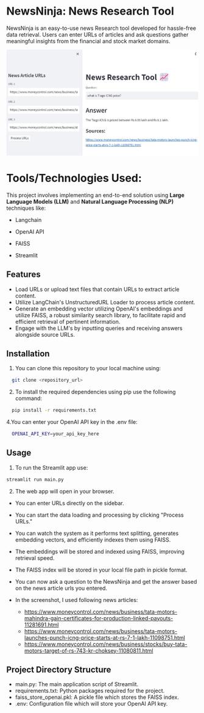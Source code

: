 
# NewsNinja: News Research Tool 

NewsNinja is an easy-to-use news Research tool developed for hassle-free data retrieval. Users can enter URLs of articles and ask questions gather meaningful insights from the financial and stock market domains.

![](NewsNinja.jpg)

# Tools/Technologies Used:
This project involves implementing an end-to-end solution using **Large Language Models (LLM)** and **Natural Language Processing (NLP)** techniques like:

- Langchain

- OpenAI API

- FAISS

- Streamlit

## Features

- Load URLs or upload text files that contain URLs to extract article content.
- Utilize LangChain's UnstructuredURL Loader to process article content.
- Generate an embedding vector utilizing OpenAI's embeddings and utilize FAISS, a robust similarity search library, to facilitate rapid and efficient retrieval of pertinent information.
- Engage with the LLM's by inputting queries and receiving answers alongside source URLs.


## Installation

1. You can clone this repository to your local machine using:

```bash
  git clone <repository_url>
```

2. To install the required dependencies using pip use the following command:

```bash
  pip install -r requirements.txt
```
4.You can enter your OpenAI API key in the .env file:

```bash
  OPENAI_API_KEY=your_api_key_here
```
## Usage

1. To run the Streamlit app use:
```bash
streamlit run main.py

```

2. The web app will open in your browser.

-  You can enter URLs directly on the sidebar.

-  You can start the data loading and processing by clicking "Process URLs."

-  You can watch the system as it performs text splitting, generates embedding vectors, and efficiently indexes them using FAISS.

-  The embeddings will be stored and indexed using FAISS, improving retrieval speed.

-  The FAISS index will be stored in your local file path in pickle format.

-  You can now ask a question to the NewsNinja and get the answer based on the news article urls you entered.

- In the screenshot, I used following news articles:
  - https://www.moneycontrol.com/news/business/tata-motors-mahindra-gain-certificates-for-production-linked-payouts-11281691.html
  - https://www.moneycontrol.com/news/business/tata-motors-launches-punch-icng-price-starts-at-rs-7-1-lakh-11098751.html
  - https://www.moneycontrol.com/news/business/stocks/buy-tata-motors-target-of-rs-743-kr-choksey-11080811.html

## Project Directory Structure

- main.py: The main application script of Streamlit.
- requirements.txt: Python packages required for the project.
- faiss_store_openai.pkl: A pickle file which stores the FAISS index.
- .env: Configuration file which will store your OpenAI API key.
